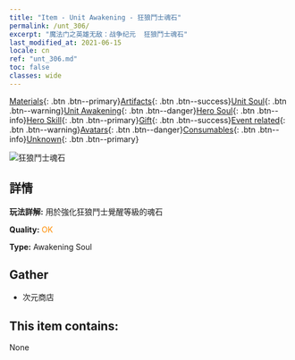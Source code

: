 ```yaml
---
title: "Item - Unit Awakening - 狂狼鬥士魂石"
permalink: /unt_306/
excerpt: "魔法门之英雄无敌：战争纪元  狂狼鬥士魂石"
last_modified_at: 2021-06-15
locale: cn
ref: "unt_306.md"
toc: false
classes: wide
---
```

 [Materials](/ItemsCN/){: .btn .btn--primary}[Artifacts](/ItemsCN/Artifacts/){: .btn .btn--success}[Unit Soul](/ItemsCN/UnitSoul/){: .btn .btn--warning}[Unit Awakening](/ItemsCN/UnitAwakening/){: .btn .btn--danger}[Hero Soul](/ItemsCN/HeroSoul/){: .btn .btn--info}[Hero Skill](/ItemsCN/HeroSkill/){: .btn .btn--primary}[Gift](/ItemsCN/Gift/){: .btn .btn--success}[Event related](/ItemsCN/Events/){: .btn .btn--warning}[Avatars](/ItemsCN/Avatars/){: .btn .btn--danger}[Consumables](/ItemsCN/Consumables/){: .btn .btn--info}[Unknown](/ItemsCN/Unknown/){: .btn .btn--primary}

 ![狂狼鬥士魂石](/images/u/tia_langqibing.jpg)

## 詳情
 **玩法詳解:** 用於強化狂狼鬥士覺醒等級的魂石

 **Quality:** <span style="color: #FF8C00">OK</span>

 **Type:** Awakening Soul

## Gather

*    次元商店 

## This item contains:

  None

